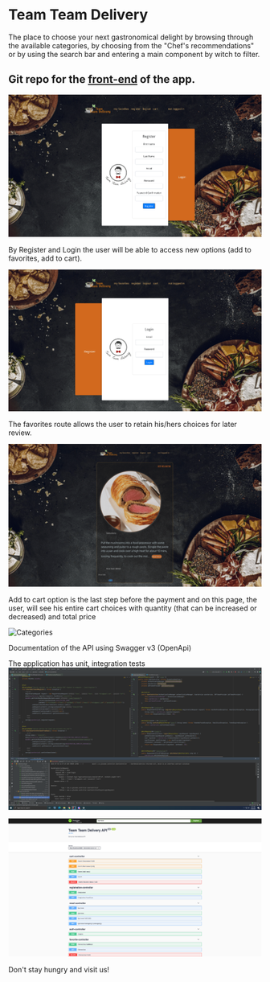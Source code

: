 # Team Team Delivery

The place to choose your next gastronomical delight by browsing through the available categories, by choosing from the "Chef's recommendations" or by using the search bar and entering a main component by witch to filter.
## Git repo for the [front-end](https://github.com/stanalexandrucode/Glovo-FrontEnd) of the app.

![Register](/img/register.png 'Register')

By Register and Login the user will be able to access new options (add to favorites, add to cart).

![Login](/img/login.png 'Login')

The favorites route allows the user to retain his/hers choices for later review.

![Details](/img/details.png 'Details')

Add to cart option is the last step before the payment and on this page, the user, will see his entire cart choices with quantity (that can be increased or decreased) and total price

![Categories](/img/categories.png 'Categories')

Documentation of the API using Swagger v3 (OpenApi)

The application has unit, integration tests
![Tests](/img/Tests.png 'Tests')

![Swagger](/img/swagger.png 'Swagger')


Don't stay hungry and visit us!


